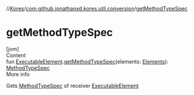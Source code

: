 //[Kores](../index.md)/[com.github.jonathanxd.kores.util.conversion](index.md)/[getMethodTypeSpec](get-method-type-spec.md)



# getMethodTypeSpec  
[jvm]  
Content  
fun [ExecutableElement](https://docs.oracle.com/javase/8/docs/api/javax/lang/model/element/ExecutableElement.html).[getMethodTypeSpec](get-method-type-spec.md)(elements: [Elements](https://docs.oracle.com/javase/8/docs/api/javax/lang/model/util/Elements.html)): [MethodTypeSpec](../com.github.jonathanxd.kores.common/-method-type-spec/index.md)  
More info  


Gets [MethodTypeSpec](../com.github.jonathanxd.kores.common/-method-type-spec/index.md) of receiver [ExecutableElement](https://docs.oracle.com/javase/8/docs/api/javax/lang/model/element/ExecutableElement.html)

  



